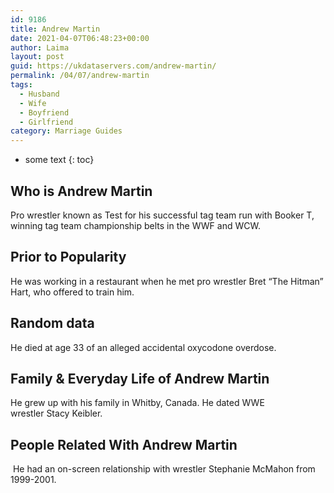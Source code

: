 ```yaml
---
id: 9186
title: Andrew Martin
date: 2021-04-07T06:48:23+00:00
author: Laima
layout: post
guid: https://ukdataservers.com/andrew-martin/
permalink: /04/07/andrew-martin
tags:
  - Husband
  - Wife
  - Boyfriend
  - Girlfriend
category: Marriage Guides
---
```


* some text
{: toc}


## Who is Andrew Martin
                  
                  
                  
Pro wrestler known as Test for his successful tag team run with Booker T, winning tag team championship belts in the WWF and WCW.
                  
              
            
              
            
                
                
                
## Prior to Popularity
                  
                  
                  
He was working in a restaurant when he met pro wrestler Bret &#8220;The Hitman&#8221; Hart, who offered to train him.
                  
              
            
              
            
                
                
                
## Random data
                  
                  
                  
He died at age 33 of an alleged accidental oxycodone overdose.
                  
              
            
              
            
                
                
                
## Family & Everyday Life of Andrew Martin
                  
                  
                  
He grew up with his family in Whitby, Canada. He dated WWE wrestler Stacy Keibler.
                  
              
            
              
            
                
                
                
## People Related With Andrew Martin
                  
                  
                  
 He had an on-screen relationship with wrestler Stephanie McMahon from 1999-2001.
                  
              
            
              
            
                
              
            
              
              
            
            
              
            
          
          
          